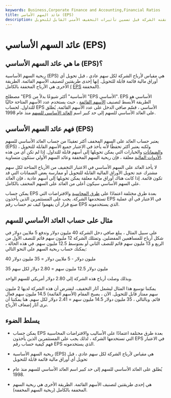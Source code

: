 ```yaml
---
keywords: Business,Corporate Finance and Accounting,Financial Ratios
title: عائد السهم الأساسي (EPS)
description: العائد الأساسي للسهم هو مقياس لمقدار الربح الذي حققته الشركة قبل تضمين تأثيرات التخفيف الأمني القابل للتحويل.
---
```


# عائد السهم الأساسي (EPS)
## ما هي عائد السهم الأساسي (EPS)؟

ربحية السهم الأساسية (EPS) هي مقياس لأرباح الشركة لكل سهم عادي ، قبل تحويل أي أوراق مالية قائمة قابلة للتحويل. إنها إحدى طريقتين لتصنيف الأسهم القائمة. الطريقة الأخرى هي الأرباح المخففة بالكامل [(](/dilutedeps) [EPS](/dilutedeps) المخففة).

مصطلح "EPS الأساسية" أكثر شيوعًا بدلاً من "EPS الأساسي". EPS الأساسي هو الطريقة الأبسط لتصنيف [الأسهم القائمة](/outstandingshares) ، حيث يستخدم عدد الأسهم المتاحة حاليًا للتداول. لحساب EPS الأساسي ، قسّم صافي الدخل على عدد الأسهم القائمة. يُطلق على العائد الأساسي للسهم إلى حد كبير اسم [العائد الأساسي للسهم](/basic-earnings-per-share) منذ عام 1998.

## فهم عائد السهم الأساسي (EPS)

يعتبر حساب العائد على السهم المخفف أكثر تعقيدًا من حساب العائد الأساسي للسهم (EPS) ، ولكنه يعتبر أكثر تحفظًا لأنه يأخذ في الاعتبار جميع الأسهم القابلة للتحويل [والضمانات](/warrant) والخيارات التي يمكن تحويلها إلى أسهم قابلة للتداول. إذا لم تكن أي من هذه [الأدوات المالية](/financialinstrument) معلقة ، فإن ربحية السهم المخففة وعائد السهم الأولي ستكون متساوية.

لا يأخذ العائد على السهم الأساسي في الاعتبار التخفيف من الأرباح المتاحة لكل سهم مشترك عند تحويل الأوراق المالية القابلة للتحويل أو ممارسة بعض الضمانات التي قد تكون قائمة. إذا كانت هناك أوراق مالية معلقة يمكن تحويلها إلى أسهم عادية ، فإن العائد على السهم الأساسي سيكون أعلى من العائد على السهم المخفف بالكامل.

يمكن حساب EPS بعدة طرق مختلفة اعتمادًا على [طرق المحاسبة](/accountingmethod) والافتراضات التي تستخدمها الشركة. يجب على المستثمرين الذين يأخذون EPS في الاعتبار في أي عملية صنع قرار أن يفهموا كيف تم حساب رقم EPS الذي يستخدمونه.

## مثال على حساب العائد الأساسي للسهم

على سبيل المثال ، يبلغ صافي دخل الشركة 40 مليون دولار وتدفع 5 ملايين دولار في شكل أرباح للمساهمين المفضلين. وتمتلك الشركة 12 مليون سهم قائم للنصف الأول من الربع و 13 مليون سهم قائم للنصف الثاني أو بمتوسط 12.5 مليون سهم. في هذه الحالة ، يمكنك حساب ربحية السهم على النحو التالي:

40 مليون دولار - 5 ملايين دولار = 35 مليون دولار

35 مليون دولار 12.5 مليون سهم = 2.80 دولار لكل سهم

وبذلك وصلت أرباح هذه الشركة إلى 2.80 دولار أمريكي للسهم الواحد.

يمكننا توسيع هذا المثال ليشمل آثار التخفيف. لنفترض أن هذه الشركة لديها 2 مليون سهم ممتاز قابل للتحويل. الآن ، يصبح المقام (الأسهم القائمة) 14.5 مليون سهم فعال قائم. وبالتالي ، 35 مليون دولار 14.5 مليون سهم = 2.41 دولار لكل سهم. هنا يمكننا أن نرى آثار إضعاف الأرباح.

## يسلط الضوء

- يمكن حساب EPS بعدة طرق مختلفة اعتمادًا على الأساليب والافتراضات المحاسبية التي تستخدمها الشركة ، لذلك يجب على المستثمرين الذين يأخذون EPS في الاعتبار فهم كيفية حساب رقم EPS الذي يستخدمونه.

- ربحية السهم الأساسية (EPS) هي مقياس لأرباح الشركة لكل سهم عادي ، قبل تحويل أي أوراق مالية قائمة قابلة للتحويل

- يُطلق على العائد الأساسي للسهم إلى حد كبير اسم العائد الأساسي للسهم منذ عام 1998.

- هي إحدى طريقتين لتصنيف الأسهم القائمة. الطريقة الأخرى هي ربحية السهم المخففة بالكامل (ربحية السهم المخففة).

